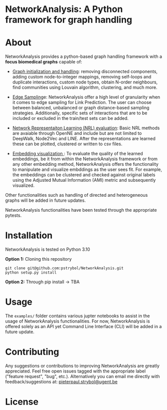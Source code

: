 # NetworkAnalysis: A Python framework for graph handling
<!-- ![Coverage](./pytests/Coverage/coverage.svg) -->

# About 

NetworkAnalysis provides a python-based graph handling framework with a **focus biomedical graphs** capable of:
- <u>Graph initialization and handling</u>: removing disconnected components, adding custom node-to-integer mappings, removing self-loops and duplicate interactions, custom node types, obtain N-order neighbours, find communities using Louvain algorithm, clustering, and much more.

- <u>Edge Sampling</u>e: NetworkAnalysis offer a high level of granularity when it comes to edge sampling for Link Prediction. The user can choose between balanced, unbalanced or graph distance-based sampling strategies. Additionally, specific sets of interactions that are to be included or excluded in the train/test sets can be added. 

- <u>Network Representaiton Learning (NRL) evaluation</u>: Basic NRL methods are avaiable through OpenNE and include but are not limited to DeepWalk, Node2Vec and LINE. After the representations are learned these can be plotted, clustered or written to csv files. 

- <u>Embedding visualization </u>: To evaluate the quality of the learned embeddings, be it from within the NetworkAnalysis framework or from any other embedding method, NetworkAnalysis offers the functionality to manipulate and visualize embddings as the user sees fit. For example, the embeddings can be clustered and checked against original labels using the Adjusted Mutual Information (AMI)  metric and subsequently visualized.

Other functionalities such as handling of directed and heterogeneous graphs will be added in future updates. 

NetworkAnalysis functionalities have been tested through the appropriate pytests.

# Installation

NetworkAnalysis is tested on Python 3.10

**Option 1:** Cloning this repository
```
git clone git@github.com:pstrybol/NetworkAnalysis.git
python setup.py install
```

**Option 2:** Through pip install -> TBA

# Usage

The `examples/` folder contains various jupter notebooks to assist in the usage of NetworkAnalysis functionalities. For now, NetworkAnalysis is offered solely as an API yet Command Line Interface (CLI) will be added in a future update.

# Contributing

Any suggestions or contributions to improving NetworkAnalysis are greatly appreciated. Feel free open issues tagged with the appropriate label ("feature request", "bug", etc.). Alternatively you can email me directly with feedback/suggestions at: pieterpaul.strybol@ugent.be

# License


